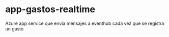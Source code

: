 # app-gastos-realtime
Azure app service que envía mensajes a eventhub cada vez que se registra un gasto
